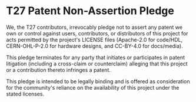 # T27 Patent Non-Assertion Pledge

We, the T27 contributors, irrevocably pledge not to assert any patent we own
or control against users, contributors, or distributors of this project for
acts permitted by the project's LICENSE files (Apache-2.0 for code/HDL,
CERN-OHL-P-2.0 for hardware designs, and CC-BY-4.0 for docs/media).

This pledge terminates for any party that initiates or participates in
patent litigation (including a cross-claim or counterclaim) alleging that
this project or a contribution thereto infringes a patent.

This pledge is intended to be legally binding and is offered as consideration
for the community's reliance on the availability of this project under
the stated licenses.
